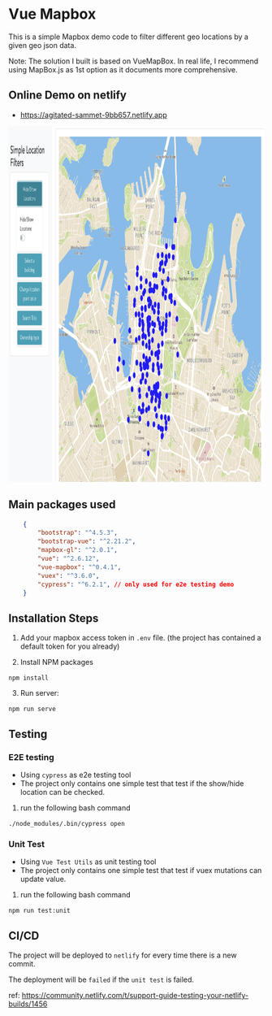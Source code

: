 # Vue Mapbox

This is a simple Mapbox demo code to filter different geo locations by a given geo json data.

Note: The solution I built is based on VueMapBox. In real life, I recommend using MapBox.js as 1st option as it documents more comprehensive.

## Online Demo on netlify

- https://agitated-sammet-9bb657.netlify.app


<img src="https://github.com/RyanDaDeng/vue-test-sr/blob/main/public/demo.png" width="900" height="700" />

## Main packages used

````json
    {
        "bootstrap": "^4.5.3",
        "bootstrap-vue": "^2.21.2",
        "mapbox-gl": "^2.0.1",
        "vue": "^2.6.12",
        "vue-mapbox": "^0.4.1",
        "vuex": "^3.6.0",
        "cypress": "^6.2.1", // only used for e2e testing demo
    }
````

## Installation Steps

1. Add your mapbox access token in `.env` file. (the project has contained a default token for you already)

2. Install NPM packages
```
npm install
```

3. Run server:

```
npm run serve
```


## Testing

### E2E testing

- Using `cypress` as e2e testing tool
- The project only contains one simple test that test if the show/hide location can be checked.

1. run the following bash command

```
./node_modules/.bin/cypress open
```

### Unit Test

- Using `Vue Test Utils` as unit testing tool
- The project only contains one simple test that test if vuex mutations can update value.

1. run the following bash command

```
npm run test:unit
```

## CI/CD

The project will be deployed to `netlify` for every time there is a new commit.

The deployment will be `failed` if the `unit test` is failed.

ref: https://community.netlify.com/t/support-guide-testing-your-netlify-builds/1456